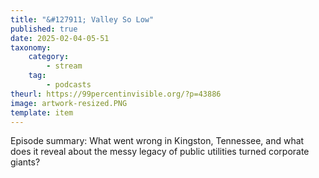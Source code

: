 ```yaml
---
title: "&#127911; Valley So Low"
published: true
date: 2025-02-04-05-51
taxonomy:
    category:
        - stream
    tag:
        - podcasts
theurl: https://99percentinvisible.org/?p=43886
image: artwork-resized.PNG
template: item
---
```


Episode summary: What went wrong in Kingston, Tennessee, and what does it reveal about the messy legacy of public utilities turned corporate giants?
